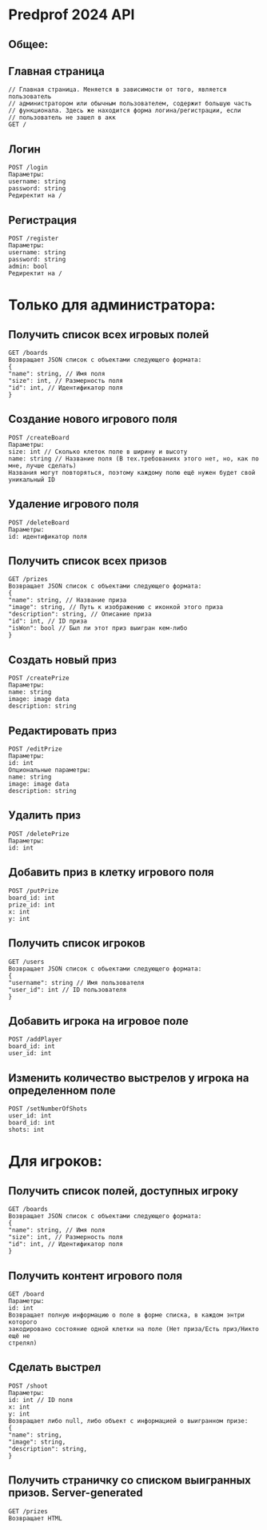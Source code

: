 # Predprof 2024 API   
## Общее:   
## Главная страница   
```
// Главная страница. Меняется в зависимости от того, является пользователь
// администратором или обычным пользователем, содержит большую часть
// функционала. Здесь же находится форма логина/регистрации, если
// пользователь не зашел в акк
GET /
```
## Логин   
```
POST /login
Параметры:
username: string
password: string
Редиректит на /
```
## Регистрация   
```
POST /register
Параметры:
username: string
password: string
admin: bool
Редиректит на /
```
# Только для администратора:   
## Получить список всех игровых полей   
```
GET /boards
Возвращает JSON список с объектами следующего формата:
{
"name": string, // Имя поля
"size": int, // Размерность поля
"id": int, // Идентификатор поля
}
```
## Создание нового игрового поля   
```
POST /createBoard
Параметры:
size: int // Сколько клеток поле в ширину и высоту
name: string // Название поля (В тех.требованиях этого нет, но, как по мне, лучше сделать)
Названия могут повторяться, поэтому каждому полю ещё нужен будет свой уникальный ID
```
## Удаление игрового поля   
```
POST /deleteBoard
Параметры:
id: идентификатор поля
```
## Получить список всех призов   
```
GET /prizes
Возвращает JSON список с объектами следующего формата:
{
"name": string, // Название приза
"image": string, // Путь к изображению с иконкой этого приза
"description": string, // Описание приза
"id": int, // ID приза
"isWon": bool // Был ли этот приз выигран кем-либо
}
```
## Создать новый приз   
```
POST /createPrize
Параметры:
name: string
image: image data
description: string
```
## Редактировать приз   
```
POST /editPrize
Параметры:
id: int
Опциональные параметры:
name: string
image: image data
description: string
```
## Удалить приз   
```
POST /deletePrize
Параметры:
id: int
```
## Добавить приз в клетку игрового поля   
```
POST /putPrize
board_id: int
prize_id: int
x: int
y: int

```
## Получить список игроков   
```
GET /users
Возвращает JSON список с обьектами следующего формата:
{
"username": string // Имя пользователя
"user_id": int // ID пользователя
}
```
## Добавить игрока на игровое поле
   
```
POST /addPlayer
board_id: int
user_id: int
```
## Изменить количество выстрелов у игрока на определенном поле   
```
POST /setNumberOfShots
user_id: int
board_id: int
shots: int
```
# Для игроков:   
## Получить список полей, доступных игроку   
```
GET /boards
Возвращает JSON список с объектами следующего формата:
{
"name": string, // Имя поля
"size": int, // Размерность поля
"id": int, // Идентификатор поля
}
```
## Получить контент игрового поля   
```
GET /board
Параметры:
id: int
Возвращает полную информацию о поле в форме списка, в каждом энтри которого
закодировано состояние одной клетки на поле (Нет приза/Есть приз/Никто ещё не
стрелял)
```
## Сделать выстрел   
```
POST /shoot
Параметры:
id: int // ID поля
x: int
y: int
Возвращает либо null, либо объект с информацией о выигранном призе:
{
"name": string,
"image": string,
"description": string,
}
```
## Получить страничку со списком выигранных призов. Server-generated   
```
GET /prizes
Возвращает HTML
```
   
